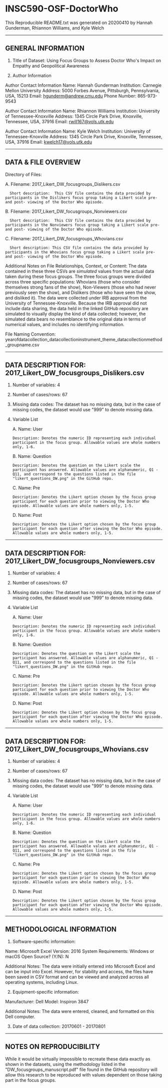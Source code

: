 # INSC590-OSF-DoctorWho

This Reproducible README.txt was generated on 20200410 by Hannah Gunderman, Rhiannon Williams, and Kyle Welch

----------------------------------------
GENERAL INFORMATION
----------------------------------------

1. Title of Dataset:  Using Focus Groups to Assess Doctor Who's Impact on Empathy and Geopolitical Awareness

2. Author Information

Author Contact Information
    Name: Hannah Gunderman
    Institution: Carnegie Mellon University
    Address: 5000 Forbes Avenue, Pittsburgh, Pennsylvania, USA, 15213
    Email: hgunderm@andrew.cmu.edu
	Phone Number: 865-973-9543


Author Contact Information
    Name: Rhiannon Williams
    Institution: University of Tennessee-Knoxville
    Address: 1345 Circle Park Drive, Knoxville, Tennessee, USA, 37916
    Email: rwill167@vols.utk.edu

Author Contact Information 
    Name: Kyle Welch
    Institution: University of Tennessee-Knoxville
    Address: 1345 Circle Park Drive, Knoxville, Tennessee, USA, 37916
    Email: kwelch17@vols.utk.edu

---------------------------------------
DATA & FILE OVERVIEW
---------------------------------------

Directory of Files:

   A. Filename:  2017_Likert_DW_focusgroups_Dislikers.csv
   
      Short description:  This CSV file contains the data provided by participants in the Dislikers focus group taking a Likert scale pre- and post- viewing of the Doctor Who episode. 


   B. Filename:  2017_Likert_DW_focusgroups_Nonviewers.csv   
   
      Short description:  This CSV file contains the data provided by participants in the Nonviewers focus group taking a Likert scale pre- and post- viewing of the Doctor Who episode.     


        
   C. Filename:  2017_Likert_DW_focusgroups_Whovians.csv  
   
      Short description: This CSV file contains the data provided by participants in the Whovians focus group taking a Likert scale pre- and post- viewing of the Doctor Who episode. 


Additional Notes on File Relationships, Context, or Content:  The data contained in these three CSVs are *simulated* values from the actual data taken during these focus groups. The three focus groups were divided across three specific populations: Whovians 
(those who consider themselves strong fans of the show), Non-Viewers (those who had never previously seen the show), and Dislikers (those who have seen the show, and disliked it). The data were collected under IRB approval from the University of 
Tennessee-Knoxville. Because the IRB approval did not include data sharing, the data held in the linked GitHub repository are simulated to visually display the kind of data collected; however, the simulated data bears no resemblance to the original data in terms 
of numerical values, and includes no identifying information.

File Naming Convention: yearofdatacollection_datacollectioninstrument_theme_datacollectionmethod_groupname.csv  


----------------------------------------------------------------------------------------------------------
DATA DESCRIPTION FOR: 2017_Likert_DW_focusgroups_Dislikers.csv
----------------------------------------------------------------------------------------------------------

1. Number of variables: 4


2. Number of cases/rows: 67


3. Missing data codes: The dataset has no missing data, but in the case of missing codes, the dataset would use "999" to denote missing data. 

4. Variable List

    A. Name: User  
	
       Description: Denotes the numeric ID representing each individual participant in the focus group. Allowable values are whole numbers only, 1-6.   

    B. Name: Question  
	
       Description: Denotes the question on the Likert scale the participant has answered. Allowable values are alphanumeric, Q1 - Q11, and correspond to the questions listed in the file "likert_questions_DW.png" in the GitHub repo.  
					
	C. Name: Pre
	
       Description: Denotes the Likert option chosen by the focus group participant for each question prior to viewing the Doctor Who episode. Allowable values are whole numbers only, 1-5. 
					
	 D. Name: Post
	 
       Description: Denotes the Likert option chosen by the focus group participant for each question after viewing the Doctor Who episode. Allowable values are whole numbers only, 1-5. 
					
--------------------------------------------------------------------------------------------------------------
DATA DESCRIPTION FOR: 2017_Likert_DW_focusgroups_Nonviewers.csv 
--------------------------------------------------------------------------------------------------------------

1. Number of variables: 4


2. Number of cases/rows: 67


3. Missing data codes: The dataset has no missing data, but in the case of missing codes, the dataset would use "999" to denote missing data. 


4. Variable List

    A. Name: User
	
       Description: Denotes the numeric ID representing each individual participant in the focus group. Allowable values are whole numbers only, 1-6. 

    B. Name: Question
	
       Description: Denotes the question on the Likert scale the participant has answered. Allowable values are alphanumeric, Q1 - Q11, and correspond to the questions listed in the file "likert_questions_DW.png" in the GitHub repo. 
					
	C. Name: Pre
	
       Description: Denotes the Likert option chosen by the focus group participant for each question prior to viewing the Doctor Who episode. Allowable values are whole numbers only, 1-5. 
					
	D. Name: Post
	
       Description: Denotes the Likert option chosen by the focus group participant for each question after viewing the Doctor Who episode. Allowable values are whole numbers only, 1-5. 
					
------------------------------------------------------------------------------------------------------------
DATA DESCRIPTION FOR: 2017_Likert_DW_focusgroups_Whovians.csv  
------------------------------------------------------------------------------------------------------------

1. Number of variables: 4 


2. Number of cases/rows: 67


3. Missing data codes: The dataset has no missing data, but in the case of missing codes, the dataset would use "999" to denote missing data. 


4. Variable List

    A. Name: User
	
       Description: Denotes the numeric ID representing each individual participant in the focus group. Allowable values are whole numbers only, 1-6. 

    B. Name: Question
	
       Description: Denotes the question on the Likert scale the participant has answered. Allowable values are alphanumeric, Q1 - Q11, and correspond to the questions listed in the file "likert_questions_DW.png" in the GitHub repo. 
					
	C. Name: Pre
	
       Description: Denotes the Likert option chosen by the focus group participant for each question prior to viewing the Doctor Who episode. Allowable values are whole numbers only, 1-5. 
					
	D. Name: Post
	
       Description: Denotes the Likert option chosen by the focus group participant for each question after viewing the Doctor Who episode. Allowable values are whole numbers only, 1-5. 

-------------------------------------------------------
METHODOLOGICAL INFORMATION
-------------------------------------------------------

1. Software-specific information:

Name: Microsoft Excel
Version: 2016 
System Requirements: Windows or macOS
Open Source? (Y/N):  N

Additional Notes: The data were initially entered into Microsoft Excel and can be input into Excel. However, for stability and access, the files have been saved in CSV format and can be viewed and analyzed across all operating systems, including Linux. 


2. Equipment-specific information:

Manufacturer: Dell 
Model: Inspiron 3847

Additional Notes: The data were entered, cleaned, and formatted on this Dell computer. 


3. Date of data collection: 20170601 - 20170801

--------------------------------------------------
NOTES ON REPRODUCIBILITY 
--------------------------------------------------

While it would be virtually impossible to recreate these data exactly as shown in the datasets, using the methodology listed in the "DW_focusgroups_manuscript.pdf" file found in the GitHub repository will allow this research to be reproduced with values dependent on those taking part in the focus groups. 

